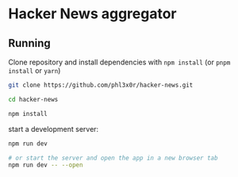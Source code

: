 # Hacker News aggregator

## Running

Clone repository and install dependencies with `npm install` (or `pnpm install` or `yarn`)

```bash
git clone https://github.com/phl3x0r/hacker-news.git

cd hacker-news

npm install
```

start a development server:

```bash
npm run dev

# or start the server and open the app in a new browser tab
npm run dev -- --open
```
